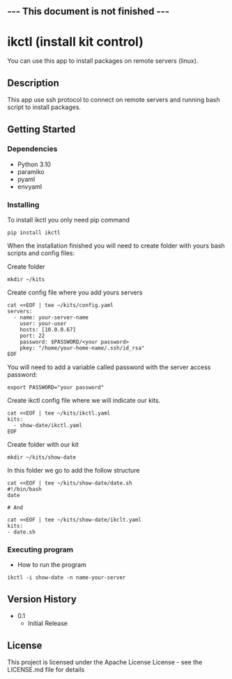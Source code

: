 ## --- This document is not finished ---

# ikctl (install kit control)

You can use this app to install packages on remote servers (linux).

## Description

This app use ssh protocol to connect on remote servers and running bash script to install packages.

## Getting Started

### Dependencies

* Python 3.10
* paramiko
* pyaml
* envyaml

### Installing

To install ikctl you only need pip command 
```
pip install ikctl
```

When the installation finished you will need to create folder with yours bash scripts and config files:


Create folder
```
mkdir ~/kits
```

Create config file where you add yours servers
```
cat <<EOF | tee ~/kits/config.yaml
servers:
  - name: your-server-name
    user: your-user
    hosts: [10.0.0.67]
    port: 22
    password: $PASSWORD/<your password>
    pkey: "/home/your-home-name/.ssh/id_rsa"
EOF
```

You will need to add a variable called password with the server access password:
```
export PASSWORD="your password"
```

Create ikctl config file where we will indicate our kits.
```
cat <<EOF | tee ~/kits/ikctl.yaml
kits:
  - show-date/ikctl.yaml
EOF
```

Create folder with our kit
```
mkdir ~/kits/show-date
```

In this folder we go to add the follow structure
```
cat <<EOF | tee ~/kits/show-date/date.sh
#!/bin/bash
date

# And

cat <<EOF | tee ~/kits/show-date/ikclt.yaml
kits:
- date.sh
```

### Executing program

* How to run the program
```
ikctl -i show-date -n name-your-server
```

## Version History

* 0.1
    * Initial Release

## License

This project is licensed under the Apache License License - see the LICENSE.md file for details